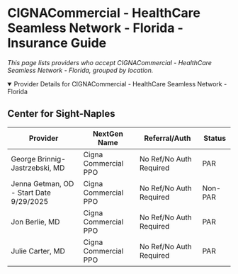 # CIGNACommercial - HealthCare Seamless Network - Florida - Insurance Guide

*This page lists providers who accept CIGNACommercial - HealthCare Seamless Network - Florida, grouped by location.*

<details open><summary>Provider Details for CIGNACommercial - HealthCare Seamless Network - Florida</summary>

## Center for Sight-Naples

| Provider | NextGen Name | Referral/Auth | Status |
|----------|-------------|--------------|--------|
| George Brinnig-Jastrzebski, MD | Cigna Commercial PPO | No Ref/No Auth Required | PAR |
| Jenna Getman, OD - Start Date 9/29/2025 | Cigna Commercial PPO | No Ref/No Auth Required | Non-PAR |
| Jon Berlie, MD | Cigna Commercial PPO | No Ref/No Auth Required | PAR |
| Julie Carter, MD | Cigna Commercial PPO | No Ref/No Auth Required | PAR |

</details>

